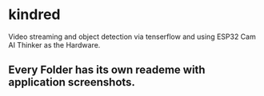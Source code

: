 # kindred
Video streaming and object detection via tenserflow and using ESP32 Cam AI Thinker as the Hardware.

## Every Folder has its own reademe with application screenshots.
